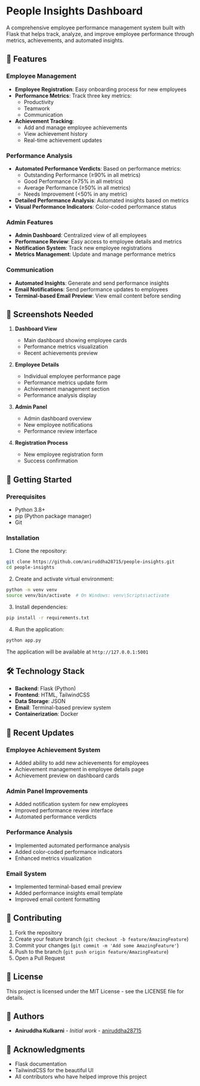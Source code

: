 # People Insights Dashboard

A comprehensive employee performance management system built with Flask that helps track, analyze, and improve employee performance through metrics, achievements, and automated insights.

## 🌟 Features

### Employee Management
- **Employee Registration**: Easy onboarding process for new employees
- **Performance Metrics**: Track three key metrics:
  - Productivity
  - Teamwork
  - Communication
- **Achievement Tracking**: 
  - Add and manage employee achievements
  - View achievement history
  - Real-time achievement updates

### Performance Analysis
- **Automated Performance Verdicts**: Based on performance metrics:
  - Outstanding Performance (≥90% in all metrics)
  - Good Performance (≥75% in all metrics)
  - Average Performance (≥50% in all metrics)
  - Needs Improvement (<50% in any metric)
- **Detailed Performance Analysis**: Automated insights based on metrics
- **Visual Performance Indicators**: Color-coded performance status

### Admin Features
- **Admin Dashboard**: Centralized view of all employees
- **Performance Review**: Easy access to employee details and metrics
- **Notification System**: Track new employee registrations
- **Metrics Management**: Update and manage performance metrics

### Communication
- **Automated Insights**: Generate and send performance insights
- **Email Notifications**: Send performance updates to employees
- **Terminal-based Email Preview**: View email content before sending

## 📸 Screenshots Needed
1. **Dashboard View**
   - Main dashboard showing employee cards
   - Performance metrics visualization
   - Recent achievements preview

2. **Employee Details**
   - Individual employee performance page
   - Performance metrics update form
   - Achievement management section
   - Performance analysis display

3. **Admin Panel**
   - Admin dashboard overview
   - New employee notifications
   - Performance review interface

4. **Registration Process**
   - New employee registration form
   - Success confirmation

## 🚀 Getting Started

### Prerequisites
- Python 3.8+
- pip (Python package manager)
- Git

### Installation

1. Clone the repository:
```bash
git clone https://github.com/aniruddha28715/people-insights.git
cd people-insights
```

2. Create and activate virtual environment:
```bash
python -m venv venv
source venv/bin/activate  # On Windows: venv\Scripts\activate
```

3. Install dependencies:
```bash
pip install -r requirements.txt
```

4. Run the application:
```bash
python app.py
```

The application will be available at `http://127.0.0.1:5001`

## 🛠️ Technology Stack

- **Backend**: Flask (Python)
- **Frontend**: HTML, TailwindCSS
- **Data Storage**: JSON
- **Email**: Terminal-based preview system
- **Containerization**: Docker

## 📝 Recent Updates

### Employee Achievement System
- Added ability to add new achievements for employees
- Achievement management in employee details page
- Achievement preview on dashboard cards

### Admin Panel Improvements
- Added notification system for new employees
- Improved performance review interface
- Automated performance verdicts

### Performance Analysis
- Implemented automated performance analysis
- Added color-coded performance indicators
- Enhanced metrics visualization

### Email System
- Implemented terminal-based email preview
- Added performance insights email template
- Improved email content formatting

## 🤝 Contributing

1. Fork the repository
2. Create your feature branch (`git checkout -b feature/AmazingFeature`)
3. Commit your changes (`git commit -m 'Add some AmazingFeature'`)
4. Push to the branch (`git push origin feature/AmazingFeature`)
5. Open a Pull Request

## 📄 License

This project is licensed under the MIT License - see the LICENSE file for details.

## 👥 Authors

- **Aniruddha Kulkarni** - *Initial work* - [aniruddha28715](https://github.com/aniruddha28715)

## 🙏 Acknowledgments

- Flask documentation
- TailwindCSS for the beautiful UI
- All contributors who have helped improve this project 
